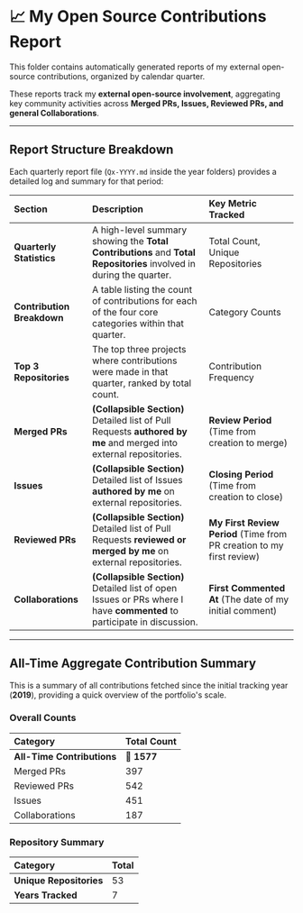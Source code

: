 # 📈 My Open Source Contributions Report

This folder contains automatically generated reports of my external open-source contributions, organized by calendar quarter.

These reports track my **external open-source involvement**, aggregating key community activities across **Merged PRs, Issues, Reviewed PRs, and general Collaborations**.

---

## Report Structure Breakdown

Each quarterly report file (`Qx-YYYY.md` inside the year folders) provides a detailed log and summary for that period:

| Section | Description | Key Metric Tracked |
| :--- | :--- | :--- |
| **Quarterly Statistics** | A high-level summary showing the **Total Contributions** and **Total Repositories** involved in during the quarter. | Total Count, Unique Repositories |
| **Contribution Breakdown** | A table listing the count of contributions for each of the four core categories within that quarter. | Category Counts |
| **Top 3 Repositories** | The top three projects where contributions were made in that quarter, ranked by total count. | Contribution Frequency |
| **Merged PRs** | **(Collapsible Section)** Detailed list of Pull Requests **authored by me** and merged into external repositories. | **Review Period** (Time from creation to merge) |
| **Issues** | **(Collapsible Section)** Detailed list of Issues **authored by me** on external repositories. | **Closing Period** (Time from creation to close) |
| **Reviewed PRs** | **(Collapsible Section)** Detailed list of Pull Requests **reviewed or merged by me** on external repositories. | **My First Review Period** (Time from PR creation to my first review) |
| **Collaborations** | **(Collapsible Section)** Detailed list of open Issues or PRs where I have **commented** to participate in discussion. | **First Commented At** (The date of my initial comment) |

---

## All-Time Aggregate Contribution Summary

This is a summary of all contributions fetched since the initial tracking year (**2019**), providing a quick overview of the portfolio's scale.

### Overall Counts

| Category | Total Count |
| :--- | :--- |
| **All-Time Contributions** | 🚀 **1577** |
| Merged PRs | 397 |
| Reviewed PRs | 542 |
| Issues | 451 |
| Collaborations | 187 |

### Repository Summary

| Category | Total |
| :--- | :--- |
| **Unique Repositories** | 53 |
| **Years Tracked** | 7 |
